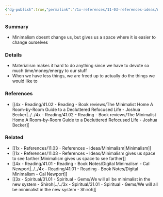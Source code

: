 ```yaml
---
{"dg-publish":true,"permalink":"/1x-references/11-03-references-ideas/minimalist-gives-us-the-space-to-change/","dgHomeLink":true,"dgPassFrontmatter":false,"dgShowBacklinks":true,"dgShowLocalGraph":false,"dgShowInlineTitle":true}
---
```



### Summary
- Minimalism doesnt change us, but gives us a space where it is easier to change ourselves

### Details
- Materialism makes it hard to do anything since we have to devote so much time/money/energy to our stuff
- When we have less things, we are freed up to actually do the things we would like to

### References
- [[4x - Reading/41.02 - Reading - Book reviews/The Minimalist Home A Room-by-Room Guide to a Decluttered Refocused Life - Joshua Becker|../../4x - Reading/41.02 - Reading - Book reviews/The Minimalist Home A Room-by-Room Guide to a Decluttered Refocused Life - Joshua Becker]]

### Related
- [[1x - References/11.03 - References - Ideas/Minimalism|Minimalism]]
- [[1x - References/11.03 - References - Ideas/Minimalism gives us space to see farther|Minimalism gives us space to see farther]]
- [[4x - Reading/41.01 - Reading - Book Notes/Digital Minimalism - Cal Newport|../../4x - Reading/41.01 - Reading - Book Notes/Digital Minimalism - Cal Newport]]
- [[3x - Spiritual/31.01 - Spiritual - Gems/We will all be minimalist in the new system - Shiroh|../../3x - Spiritual/31.01 - Spiritual - Gems/We will all be minimalist in the new system - Shiroh]]